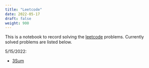 ```yaml
---
title: "Leetcode"
date: 2022-05-17
draft: false
weight: 900
---
```


This is a notebook to record solving the [leetcode](https://leetcode.com/) problems. Currently solved problems are listed below.

5/15/2022:

* [3Sum](https://notes.jinjunliu.com/8_leetcode/8.1_array/#3sum)
